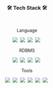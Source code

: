 <h3 align="center"><b>🛠 Tech Stack 🛠</b></h3>
</br>
<p align="center">
Language
</p>
<p align="center">
<img src="https://img.shields.io/badge/C++-00599C?style=flat-square&logo=C%2B%2B&logoColor=white"/></a>&nbsp
<img src="https://img.shields.io/badge/C%23-239120?style=flat-square&logo=CSharp&logoColor=white"/></a>&nbsp
<img src="https://img.shields.io/badge/JAVA-007396?style=flat-square&logo=Java&logoColor=white"/></a>&nbsp
<img src="https://img.shields.io/badge/Python-3776AB?style=flat-square&logo=Python&logoColor=white"/></a>&nbsp
</p>
<p align="center">
RDBMS
</p>
<p align="center">
<img src="https://img.shields.io/badge/mysql-4479A1?style=flat-square&logo=mysql&logoColor=white"/></a>&nbsp
<img src="https://img.shields.io/badge/Oracle-f80000?style=flat-square&logo=oracle&logoColor=white"/></a>&nbsp
<img src="https://img.shields.io/badge/mariaDB-003545?style=flat-square&logo=mariaDB&logoColor=white"/></a>&nbsp
<img src="https://img.shields.io/badge/postgresql-4169e1?style=flat-square&logo=postgresql&logoColor=white"/></a>&nbsp
</p>
<p align="center">
Tools
</p>
<p align="center">
<img src="https://img.shields.io/badge/VisualStudio-5c2d91?style=flat-square&logo=visualstudio&logoColor=white"/></a>&nbsp
<img src="https://img.shields.io/badge/Visual Studio Code-007ACC?style=flat-square&logo=Visual Studio Code&logoColor=white"/></a>&nbsp
<img src="https://img.shields.io/badge/Eclipse-2c2255?style=flat-square&logo=eclipse&logoColor=white"/></a>&nbsp
<img src="https://img.shields.io/badge/PyCharm-000000?style=flat-square&logo=pycharm&logoColor=white"/></a>&nbsp
<img src="https://img.shields.io/badge/Android Studio-3DDC84?style=flat-square&logo=AndroidStudio&logoColor=white"/></a>&nbsp
<img src="https://img.shields.io/badge/Git-f05032?style=flat-square&logo=git&logoColor=white"/></a>&nbsp

</p>
  
<!--
**wya002/wya002** is a ✨ _special_ ✨ repository because its `README.md` (this file) appears on your GitHub profile.

Here are some ideas to get you started:

- 🔭 I’m currently working on ...
- 🌱 I’m currently learning ...
- 👯 I’m looking to collaborate on ...
- 🤔 I’m looking for help with ...
- 💬 Ask me about ...
- 📫 How to reach me: ...
- 😄 Pronouns: ...
- ⚡ Fun fact: ...
-->
